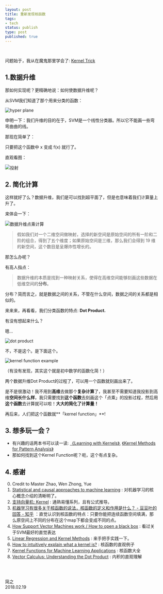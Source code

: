 ```yaml
--- 
layout: post
title: 重新发现核函数
tags:
- tech 
status: publish
type: post
published: true
---
```


<br>

问题始于，我从在魔鬼那里学会了: [Kernel Trick](https://www.zhihu.com/question/21094489/answer/86273196)

## 1.数据升维
	
那如何实现呢？更精确地说：如何使数据升维呢？
	
从SVM我们知道了那个用来分类的函数：
	
![hyper plane](https://i.imgur.com/ldvJFT8.png)
	
申明一下：我们升维的目的在于，SVM是一个线性分类器。所以它不能画一些弯弯曲曲的线。
	
那现在简单了：
	
只要把这个函数中 x 变成 f(x) 就行了。
	
直观看图：
	
![投射](https://i.imgur.com/C5f7dDg.gif)
	
## 2. 简化计算
	
这样就好了么？数据升维，我们是可以找到超平面了，但是也意味着我们计算量上升了。
	
来体会一下：
	
![数据升维点乘计算](https://i.imgur.com/zOkIYCc.jpg)
	
> 假如我们对一个二维空间做映射，选择的新空间是原始空间的所有一阶和二阶的组合，得到了五个维度；如果原始空间是三维，那么我们会得到 19 维的新空间，这个数目是呈爆炸性增长的。
	
那怎么办呢？
	
有高人指点：
	
> 数据升维的本质是找到一种映射关系，使得在高维空间能够刻画这些数据在低维空间的**分布**。
	
分布？简而言之，就是数据之间的关系，不管在什么空间，数据之间的关系都是相似的。
	
来来来，再看看，我们分类函数的特点: **Dot Product.**

有没有想起来什么？

嗯... 	


![dot product](https://i.imgur.com/51p3m4Y.png)
	
不，不是这个。是下面这个。
	
![kernel function example](https://i.imgur.com/woKyG9B.png)

（有没有发现，其实这个就是初中数学的函数化简！）
	
两个数据升维Dot Product的过程了，可以用一个函数就刻画出来了。

是不是很激动！我不用到**高维**去做那个**复杂计算**了，我甚至不需要知道我投影到高维**空间长什么样**，我只需要找到**这个函数**去刻画这个「点乘」的投影过程，然后用**这个函数**去计算就可以啦！**大大的简化了计算量！**
	
再后来，人们把这个函数就**「kernel function」**! 
	
## 3. 想多玩一会？
	
- 有兴趣的话两本书可以读一读: [《Learning with Kernels》](https://book.douban.com/subject/1763633/), [《Kernel Methods for Pattern Analysis》](https://book.douban.com/subject/1789537/)
- 那如何找到这个Kernel Function呢？呃，这个有点复杂。
	
## 4. 感谢
	
0. Credit to Master Zhao, Wen Zhong, Yue 	
1. [Statistical and causal approaches to machine learning](https://www.youtube.com/watch?time_continue=29&v=ek9jwRA2Jio) : 对机器学习的核心概念介绍的清晰明了。
2. [支持向量机: Kernel](http://blog.pluskid.org/?p=685) : 通熟易懂系列，且有公式推导。
3. [机器学习有很多关于核函数的说法，核函数的定义和作用是什么？ - 豆豆叶的回答 - 知乎](https://www.zhihu.com/question/24627666/answer/35507744) ：直觉认识到核函数的特点：只要你能把连续函数空间填满，那么原空间上不同的分布在这个map下都会变成不同的点。
4. [How Support Vector Machines work / How to open a black box](https://www.youtube.com/watch?v=-Z4aojJ-pdg) : 看过关于SVM最好的直觉表达
5. [Linear Regression and Kernel Methods](http://www.numerical-tours.com/matlab/ml_2_regression/) : 来手把手实践一下。
6. [How to intuitively explain what a kernel is?](https://stats.stackexchange.com/questions/152897/how-to-intuitively-explain-what-a-kernel-is) : 核函数的直观例子
7. [Kernel Functions for Machine Learning Applications](http://crsouza.com/2010/03/17/kernel-functions-for-machine-learning-applications/) : 核函数大全
8. [Vector Calculus: Understanding the Dot Product](https://betterexplained.com/articles/vector-calculus-understanding-the-dot-product/) : 内积的直观理解  

<br>
<br>

简之           
2018.02.19
